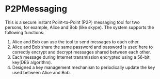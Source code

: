 # P2PMessaging
This is a secure instant Point-to-Point (P2P) messaging tool for two persons, for example, Alice and Bob (like skype). The system supports the following functions: 
1.	Alice and Bob can use the tool to send messages to each other. 
2.	Alice and Bob share the same password and password is used here to correctly encrypt and decrypt messages shared between each other. 
3.	Each message during Internet transmission encrypted using a 56-bit key(DES algorithm). 
4.	Designed a key management mechanism to periodically update the key used between Alice and Bob. 
